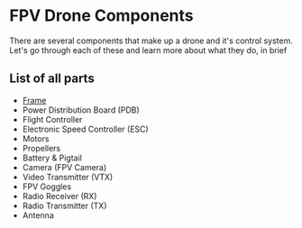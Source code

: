 # FPV Drone Components

There are several components that make up a drone and it's control system. Let's go through each of these and learn more
about what they do, in brief

## List of all parts

- [Frame](../01-frame/_index.en.md)
- Power Distribution Board (PDB)
- Flight Controller
- Electronic Speed Controller (ESC)
- Motors
- Propellers
- Battery & Pigtail
- Camera (FPV Camera)
- Video Transmitter (VTX)
- FPV Goggles
- Radio Receiver (RX)
- Radio Transmitter (TX)
- Antenna
